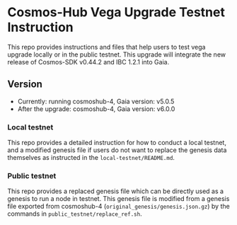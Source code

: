 # Cosmos-Hub Vega  Upgrade Testnet Instruction

This repo provides instructions and files that help users to test vega upgrade locally or in the public testnet.
This upgrade will integrate the new release of Cosmos-SDK v0.44.2 and IBC 1.2.1 into Gaia.

## Version
- Currently: running cosmoshub-4, Gaia version: v5.0.5
- After the upgrade: cosmoshub-4, Gaia version: v6.0.0

### Local testnet
This repo provides a detailed instruction for how to conduct a local testnet, and a modified genesis file if users do not want to replace the genesis data themselves as instructed in the `local-testnet/README.md`.


### Public testnet
This repo provides a replaced genesis file which can be directly used as a genesis to run a node in testnet. This genesis file is modified from a genesis file exported from cosmoshub-4 (`original_genesis/genesis.json.gz`) by the commands in `public_testnet/replace_ref.sh`.
